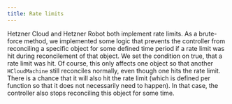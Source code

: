 ```yaml
---
title: Rate limits
---
```


Hetzner Cloud and Hetzner Robot both implement rate limits. As a brute-force method, we implemented some logic that prevents the controller from reconciling a specific object for some defined time period if a rate limit was hit during reconcilement of that object. We set the condition on true, that a rate limit was hit. Of course, this only affects one object so that another `HCloudMachine` still reconciles normally, even though one hits the rate limit. There is a chance that it will also hit the rate limit (which is defined per function so that it does not necessarily need to happen). In that case, the controller also stops reconciling this object for some time.
